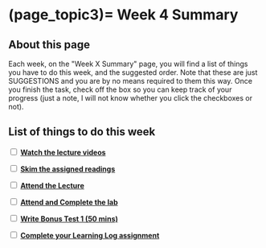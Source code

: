 (page_topic3)=
Week 4 Summary
=======================

## About this page

Each week, on the "Week X Summary" page, you will find a list of things you have to do this week, and the suggested order. 
Note that these are just SUGGESTIONS and you are by no means required to them this way. 
Once you finish the task, check off the box so you can keep track of your progress (just a note, I will not know whether you click the checkboxes or not).

## List of things to do this week

<label><input type="checkbox" id="week04_task1" class="box"> [**Watch the lecture videos**](./videos.md)</input></label>

<label><input type="checkbox" id="week04_task2" class="box"> [**Skim the assigned readings**](./readings.md)</input></label>

<label><input type="checkbox" id="week04_task3" class="box"> [**Attend the Lecture**](./lecture.ipynb) </input></label>

<label><input type="checkbox" id="week04_task4" class="box"> [**Attend and Complete the lab**](./lab/README.md) </input></label>

<label><input type="checkbox" id="week04_task5" class="box"> [**Write Bonus Test 1 (50 mins)**](./test.md) </input></label>

<label><input type="checkbox" id="week04_task6" class="box"> [**Complete your Learning Log assignment**](./learninglog.md) </input></label>